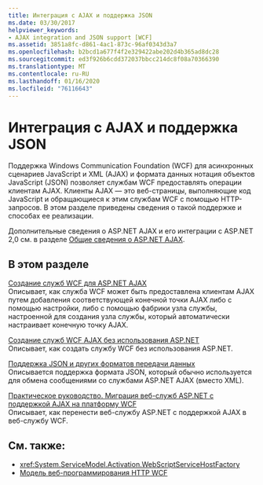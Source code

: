 ```yaml
---
title: Интеграция с AJAX и поддержка JSON
ms.date: 03/30/2017
helpviewer_keywords:
- AJAX integration and JSON support [WCF]
ms.assetid: 3851a8fc-d861-4ac1-873c-96af0343d3a7
ms.openlocfilehash: b2bcd1a677f4f2e329422abe202d4b365ad8dc28
ms.sourcegitcommit: ed3f926b6cdd372037bbcc214dc8f08a70366390
ms.translationtype: MT
ms.contentlocale: ru-RU
ms.lasthandoff: 01/16/2020
ms.locfileid: "76116643"
---
```

# <a name="ajax-integration-and-json-support"></a>Интеграция с AJAX и поддержка JSON
Поддержка Windows Communication Foundation (WCF) для асинхронных сценариев JavaScript и XML (AJAX) и формата данных нотация объектов JavaScript (JSON) позволяет службам WCF предоставлять операции клиентам AJAX. Клиенты AJAX — это веб-страницы, выполняющие код JavaScript и обращающиеся к этим службам WCF с помощью HTTP-запросов. В этом разделе приведены сведения о такой поддержке и способах ее реализации.  
  
 Дополнительные сведения о ASP.NET AJAX и его интеграции с ASP.NET 2,0 см. в разделе [Общие сведения о ASP.NET AJAX](https://docs.microsoft.com/previous-versions/aspnet/bb398874(v=vs.100)).  
  
## <a name="in-this-section"></a>В этом разделе  
 [Создание служб WCF для ASP.NET AJAX](../../../../docs/framework/wcf/feature-details/creating-wcf-services-for-aspnet-ajax.md)  
 Описывает, как служба WCF может быть предоставлена клиентам AJAX путем добавления соответствующей конечной точки AJAX либо с помощью настройки, либо с помощью фабрики узла службы, настроенной для создания узла службы, который автоматически настраивает конечную точку AJAX.  
  
 [Создание служб WCF AJAX без использования ASP.NET](../../../../docs/framework/wcf/feature-details/creating-wcf-ajax-services-without-aspnet.md)  
 Описывает, как создать службу WCF без использования ASP.NET.  
  
 [Поддержка JSON и других форматов передачи данных](../../../../docs/framework/wcf/feature-details/support-for-json-and-other-data-transfer-formats.md)  
 Описывается поддержка формата JSON, который обычно используется для обмена сообщениями со службами ASP.NET AJAX (вместо XML).  
  
 [Практическое руководство. Миграция веб-служб ASP.NET с поддержкой AJAX на платформу WCF](../../../../docs/framework/wcf/feature-details/how-to-migrate-ajax-enabled-aspnet-web-services-to-wcf.md)  
 Описывает, как перенести веб-службу ASP.NET с поддержкой AJAX в веб-службу WCF.  
  
## <a name="see-also"></a>См. также:

- <xref:System.ServiceModel.Activation.WebScriptServiceHostFactory>
- [Модель веб-программирования HTTP WCF](../../../../docs/framework/wcf/feature-details/wcf-web-http-programming-model.md)
